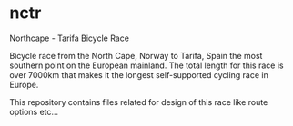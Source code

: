 # nctr
Northcape - Tarifa Bicycle Race

Bicycle race from the North Cape, Norway to Tarifa, Spain the most southern point on the European mainland. 
The total length for this race is over 7000km that makes it the longest self-supported cycling race in Europe.

This repository contains files related for design of this race like route options etc...
